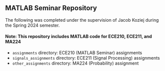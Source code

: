 ## MATLAB Seminar Repository

The following was completed under the supervision of Jacob Koziej during the Spring 2024 semester.

#### Note: This repository includes MATLAB code for ECE210, ECE211, and MA224
- `assignments` directory: ECE210 (MATLAB Seminar) assignments
- `signals_assignments` directory: ECE211 (Signal Processing) assignments
- `other_assignments` directory: MA224 (Probability) assignment
